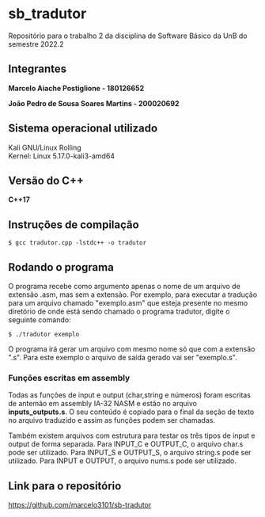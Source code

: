 # sb_tradutor
Repositório para o trabalho 2 da disciplina de Software Básico da UnB do semestre 2022.2

## Integrantes

**Marcelo Aiache Postiglione - 180126652**

**João Pedro de Sousa Soares Martins - 200020692**

## Sistema operacional utilizado
Kali GNU/Linux Rolling          
Kernel: Linux 5.17.0-kali3-amd64

## Versão do C++
**C++17**

## Instruções de compilação
```
$ gcc tradutor.cpp -lstdc++ -o tradutor 
```

## Rodando o programa
O programa recebe como argumento apenas o nome de um arquivo de extensão .asm, mas sem a extensão. Por exemplo, para executar a tradução para um arquivo chamado "exemplo.asm" que esteja presente no mesmo diretório de onde está sendo chamado o programa tradutor, digite o seguinte comando:

```
$ ./tradutor exemplo
```

O programa irá gerar um arquivo com mesmo nome só que com a extensão ".s". Para este exemplo o arquivo de saída gerado vai ser "exemplo.s".

### Funções escritas em assembly

Todas as funções de input e output (char,string e números) foram escritas de antemão em assembly IA-32 NASM e estão no arquivo **inputs_outputs.s**. O seu conteúdo é copiado para o final da seção de texto no arquivo traduzido e assim as funções podem ser chamadas.

Também existem arquivos com estrutura para testar os três tipos de input e output de forma separada. Para INPUT_C e OUTPUT_C, o arquivo char.s pode ser utilizado. Para INPUT_S e OUTPUT_S, o arquivo string.s pode ser utilizado. Para INPUT e OUTPUT, o arquivo nums.s pode ser utilizado.

## Link para o repositório

https://github.com/marcelo3101/sb-tradutor